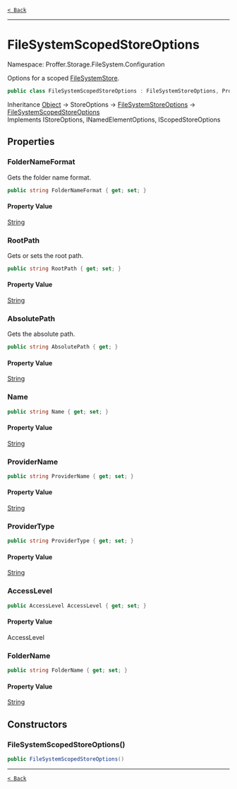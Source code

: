 [`< Back`](./)

---

# FileSystemScopedStoreOptions

Namespace: Proffer.Storage.FileSystem.Configuration

Options for a scoped [FileSystemStore](./proffer.storage.filesystem.filesystemstore).

```csharp
public class FileSystemScopedStoreOptions : FileSystemStoreOptions, Proffer.Storage.Configuration.IStoreOptions, Proffer.Configuration.INamedElementOptions, Proffer.Storage.Configuration.IScopedStoreOptions
```

Inheritance [Object](https://docs.microsoft.com/en-us/dotnet/api/system.object) → StoreOptions → [FileSystemStoreOptions](./proffer.storage.filesystem.configuration.filesystemstoreoptions) → [FileSystemScopedStoreOptions](./proffer.storage.filesystem.configuration.filesystemscopedstoreoptions)<br>
Implements IStoreOptions, INamedElementOptions, IScopedStoreOptions

## Properties

### **FolderNameFormat**

Gets the folder name format.

```csharp
public string FolderNameFormat { get; set; }
```

#### Property Value

[String](https://docs.microsoft.com/en-us/dotnet/api/system.string)<br>

### **RootPath**

Gets or sets the root path.

```csharp
public string RootPath { get; set; }
```

#### Property Value

[String](https://docs.microsoft.com/en-us/dotnet/api/system.string)<br>

### **AbsolutePath**

Gets the absolute path.

```csharp
public string AbsolutePath { get; }
```

#### Property Value

[String](https://docs.microsoft.com/en-us/dotnet/api/system.string)<br>

### **Name**



```csharp
public string Name { get; set; }
```

#### Property Value

[String](https://docs.microsoft.com/en-us/dotnet/api/system.string)<br>

### **ProviderName**



```csharp
public string ProviderName { get; set; }
```

#### Property Value

[String](https://docs.microsoft.com/en-us/dotnet/api/system.string)<br>

### **ProviderType**



```csharp
public string ProviderType { get; set; }
```

#### Property Value

[String](https://docs.microsoft.com/en-us/dotnet/api/system.string)<br>

### **AccessLevel**



```csharp
public AccessLevel AccessLevel { get; set; }
```

#### Property Value

AccessLevel<br>

### **FolderName**



```csharp
public string FolderName { get; set; }
```

#### Property Value

[String](https://docs.microsoft.com/en-us/dotnet/api/system.string)<br>

## Constructors

### **FileSystemScopedStoreOptions()**



```csharp
public FileSystemScopedStoreOptions()
```

---

[`< Back`](./)
